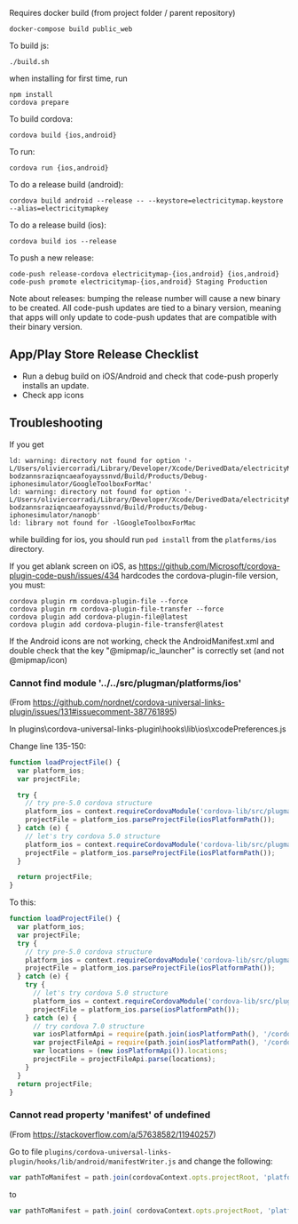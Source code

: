 Requires docker build (from project folder / parent repository)
```
docker-compose build public_web 
```

To build js:
```
./build.sh
```

when installing for first time, run
```
npm install
cordova prepare
```

To build cordova:
```
cordova build {ios,android}
```

To run:
```
cordova run {ios,android}
```

To do a release build (android):
```
cordova build android --release -- --keystore=electricitymap.keystore --alias=electricitymapkey
```

To do a release build (ios):
```
cordova build ios --release
```

To push a new release:
```
code-push release-cordova electricitymap-{ios,android} {ios,android}
code-push promote electricitymap-{ios,android} Staging Production
```

Note about releases: bumping the release number will cause a new binary to be created. All code-push updates are tied to a binary version, meaning that apps will only update to code-push updates that are compatible with their binary version.

## App/Play Store Release Checklist
- Run a debug build on iOS/Android and check that code-push properly installs an update.
- Check app icons

## Troubleshooting

If you get

```
ld: warning: directory not found for option '-L/Users/oliviercorradi/Library/Developer/Xcode/DerivedData/electricityMap-bodzannsraziqncaeafoyayssnvd/Build/Products/Debug-iphonesimulator/GoogleToolboxForMac'
ld: warning: directory not found for option '-L/Users/oliviercorradi/Library/Developer/Xcode/DerivedData/electricityMap-bodzannsraziqncaeafoyayssnvd/Build/Products/Debug-iphonesimulator/nanopb'
ld: library not found for -lGoogleToolboxForMac
```

while building for ios, you should run `pod install` from the `platforms/ios` directory.


If you get ablank screen on iOS, as https://github.com/Microsoft/cordova-plugin-code-push/issues/434 hardcodes the cordova-plugin-file version, you must:

```
cordova plugin rm cordova-plugin-file --force
cordova plugin rm cordova-plugin-file-transfer --force
cordova plugin add cordova-plugin-file@latest
cordova plugin add cordova-plugin-file-transfer@latest
```

If the Android icons are not working, check the AndroidManifest.xml and double check that the key "@mipmap/ic_launcher" is correctly set (and not @mipmap/icon)

### Cannot find module '../../src/plugman/platforms/ios'
(From https://github.com/nordnet/cordova-universal-links-plugin/issues/131#issuecomment-387761895)

In plugins\cordova-universal-links-plugin\hooks\lib\ios\xcodePreferences.js

Change line 135-150:
```javascript
function loadProjectFile() {
  var platform_ios;
  var projectFile;

  try {
    // try pre-5.0 cordova structure
    platform_ios = context.requireCordovaModule('cordova-lib/src/plugman/platforms')['ios'];
    projectFile = platform_ios.parseProjectFile(iosPlatformPath());
  } catch (e) {
    // let's try cordova 5.0 structure
    platform_ios = context.requireCordovaModule('cordova-lib/src/plugman/platforms/ios');
    projectFile = platform_ios.parseProjectFile(iosPlatformPath());
  }

  return projectFile;
}
```
To this:
```javascript
function loadProjectFile() {
  var platform_ios;
  var projectFile;
  try {
    // try pre-5.0 cordova structure
    platform_ios = context.requireCordovaModule('cordova-lib/src/plugman/platforms')['ios'];
    projectFile = platform_ios.parseProjectFile(iosPlatformPath());
  } catch (e) {
    try {
      // let's try cordova 5.0 structure
      platform_ios = context.requireCordovaModule('cordova-lib/src/plugman/platforms/ios');
      projectFile = platform_ios.parse(iosPlatformPath());
    } catch (e) {
      // try cordova 7.0 structure
      var iosPlatformApi = require(path.join(iosPlatformPath(), '/cordova/Api'));
      var projectFileApi = require(path.join(iosPlatformPath(), '/cordova/lib/projectFile.js'));
      var locations = (new iosPlatformApi()).locations;
      projectFile = projectFileApi.parse(locations);
    }
  }
  return projectFile;
}
```

### Cannot read property 'manifest' of undefined
(From https://stackoverflow.com/a/57638582/11940257)

Go to file `plugins/cordova-universal-links-plugin/hooks/lib/android/manifestWriter.js` and change the following:
```javascript
var pathToManifest = path.join(cordovaContext.opts.projectRoot, 'platforms', 'android', 'cordovaLib', 'AndroidManifest.xml');
```
to
```javascript
var pathToManifest = path.join( cordovaContext.opts.projectRoot, 'platforms', 'android', 'app', 'src', 'main', 'AndroidManifest.xml');
```
